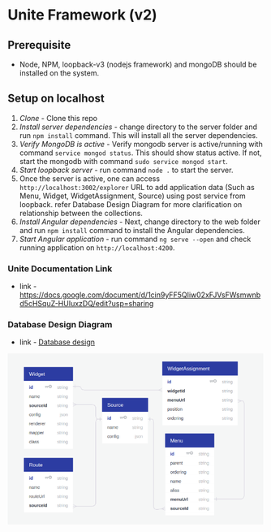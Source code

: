# Unite Framework (v2)

## Prerequisite

- Node, NPM, loopback-v3 (nodejs framework) and mongoDB should be installed on the system.
 
## Setup on localhost

1. *Clone* - Clone this repo 
2. *Install server dependencies* - change directory to the server folder and run ```npm install``` command. This will install all the server dependencies.
3. *Verify MongoDB is active* - Verify mongodb server is active/running with command ```service mongod status```. This should show status active. If not, start the mongodb with command ```sudo service mongod start```.
4. *Start loopback server* - run command ```node .``` to start the server.
5. Once the server is active, one can access ```http://localhost:3002/explorer``` URL to add application data (Such as Menu, Widget, WidgetAssignment, Source) using post service from loopback. refer Database Design Diagram for more clarification on relationship between the collections.
6. *Install Angular dependencies* - Next, change directory to the web folder and run ```npm install``` command to install the Angular dependencies.
7. *Start Angular application* - run command ```ng serve --open``` and check running application on ```http://localhost:4200```.

### Unite Documentation Link

-  link - https://docs.google.com/document/d/1cin9yFF5QIiw02xFJVsFWsmwnbd5cHSquZ-HUIuxzDQ/edit?usp=sharing

### Database Design Diagram

-  link - <a href="https://app.quickdatabasediagrams.com/#/schema/kgDNgaLMYESb-suRwpJeGw" target="_blank">Database design</a>

![unite database design](unite-database-design.png)
